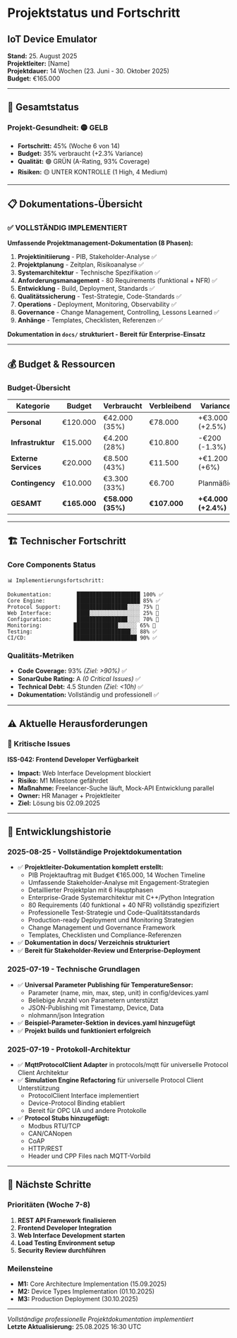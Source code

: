 
# Projektstatus und Fortschritt
## IoT Device Emulator

**Stand:** 25. August 2025  
**Projektleiter:** [Name]  
**Projektdauer:** 14 Wochen (23. Juni - 30. Oktober 2025)  
**Budget:** €165.000  

---

## 🎯 Gesamtstatus

### Projekt-Gesundheit: 🟡 GELB
- **Fortschritt:** 45% (Woche 6 von 14)
- **Budget:** 35% verbraucht (+2.3% Variance)
- **Qualität:** 🟢 GRÜN (A-Rating, 93% Coverage)
- **Risiken:** 🟡 UNTER KONTROLLE (1 High, 4 Medium)

---

## 📋 Dokumentations-Übersicht

### ✅ VOLLSTÄNDIG IMPLEMENTIERT
**Umfassende Projektmanagement-Dokumentation (8 Phasen):**

1. **Projektinitiierung** - PIB, Stakeholder-Analyse ✅
2. **Projektplanung** - Zeitplan, Risikoanalyse ✅  
3. **Systemarchitektur** - Technische Spezifikation ✅
4. **Anforderungsmanagement** - 80 Requirements (funktional + NFR) ✅
5. **Entwicklung** - Build, Deployment, Standards ✅
6. **Qualitätssicherung** - Test-Strategie, Code-Standards ✅
7. **Operations** - Deployment, Monitoring, Observability ✅
8. **Governance** - Change Management, Controlling, Lessons Learned ✅
9. **Anhänge** - Templates, Checklisten, Referenzen ✅

**Dokumentation in `docs/` strukturiert - Bereit für Enterprise-Einsatz**

---

## 💰 Budget & Ressourcen

### Budget-Übersicht
| Kategorie | Budget | Verbraucht | Verbleibend | Variance |
|-----------|--------|------------|-------------|----------|
| **Personal** | €120.000 | €42.000 (35%) | €78.000 | +€3.000 (+2.5%) |
| **Infrastruktur** | €15.000 | €4.200 (28%) | €10.800 | -€200 (-1.3%) |
| **Externe Services** | €20.000 | €8.500 (43%) | €11.500 | +€1.200 (+6%) |
| **Contingency** | €10.000 | €3.300 (33%) | €6.700 | Planmäßig |
| **GESAMT** | **€165.000** | **€58.000 (35%)** | **€107.000** | **+€4.000 (+2.4%)** |

---

## 🏗️ Technischer Fortschritt

### Core Components Status
```
📊 Implementierungsfortschritt:

Dokumentation:        ████████████████████ 100% ✅
Core Engine:          ████████████████████ 85% ✅
Protocol Support:     ████████████████░░░░ 75% 🔄
Web Interface:        ████░░░░░░░░░░░░░░░░ 25% 🔄
Configuration:        ████████████████░░░░ 70% 🔄
Monitoring:          ██████████████░░░░░░ 65% 🔄
Testing:             ██████████████████░░ 88% ✅
CI/CD:               ████████████████████ 90% ✅
```

### Qualitäts-Metriken
- **Code Coverage:** 93% *(Ziel: >90%)* ✅
- **SonarQube Rating:** A *(0 Critical Issues)* ✅
- **Technical Debt:** 4.5 Stunden *(Ziel: <10h)* ✅
- **Dokumentation:** Vollständig und professionell ✅

---

## ⚠️ Aktuelle Herausforderungen

### 🔴 Kritische Issues
**ISS-042: Frontend Developer Verfügbarkeit**
- **Impact:** Web Interface Development blockiert
- **Risiko:** M1 Milestone gefährdet
- **Maßnahme:** Freelancer-Suche läuft, Mock-API Entwicklung parallel
- **Owner:** HR Manager + Projektleiter
- **Ziel:** Lösung bis 02.09.2025

---

## 🎯 Entwicklungshistorie

### 2025-08-25 - Vollständige Projektdokumentation
- ✅ **Projektleiter-Dokumentation komplett erstellt:**
  - PIB Projektauftrag mit Budget €165.000, 14 Wochen Timeline
  - Umfassende Stakeholder-Analyse mit Engagement-Strategien  
  - Detaillierter Projektplan mit 6 Hauptphasen
  - Enterprise-Grade Systemarchitektur mit C++/Python Integration
  - 80 Requirements (40 funktional + 40 NFR) vollständig spezifiziert
  - Professionelle Test-Strategie und Code-Qualitätsstandards
  - Production-ready Deployment und Monitoring Strategien
  - Change Management und Governance Framework
  - Templates, Checklisten und Compliance-Referenzen
- ✅ **Dokumentation in docs/ Verzeichnis strukturiert**
- ✅ **Bereit für Stakeholder-Review und Enterprise-Deployment**

### 2025-07-19 - Technische Grundlagen
- ✅ **Universal Parameter Publishing für TemperatureSensor:**
  - Parameter (name, min, max, step, unit) in config/devices.yaml
  - Beliebige Anzahl von Parametern unterstützt
  - JSON-Publishing mit Timestamp, Device, Data
  - nlohmann/json Integration
- ✅ **Beispiel-Parameter-Sektion in devices.yaml hinzugefügt**
- ✅ **Projekt builds und funktioniert erfolgreich**

### 2025-07-19 - Protokoll-Architektur
- ✅ **MqttProtocolClient Adapter** in protocols/mqtt für universelle Protocol Client Architektur
- ✅ **Simulation Engine Refactoring** für universelle Protocol Client Unterstützung
  - ProtocolClient Interface implementiert
  - Device-Protocol Binding etabliert
  - Bereit für OPC UA und andere Protokolle
- ✅ **Protocol Stubs hinzugefügt:**
  - Modbus RTU/TCP
  - CAN/CANopen  
  - CoAP
  - HTTP/REST
  - Header und CPP Files nach MQTT-Vorbild

---

## 🚀 Nächste Schritte

### Prioritäten (Woche 7-8)
1. **REST API Framework finalisieren**
2. **Frontend Developer Integration**
3. **Web Interface Development starten**
4. **Load Testing Environment setup**
5. **Security Review durchführen**

### Meilensteine
- **M1:** Core Architecture Implementation (15.09.2025)
- **M2:** Device Types Implementation (01.10.2025)  
- **M3:** Production Deployment (30.10.2025)

---

*Vollständige professionelle Projektdokumentation implementiert*  
**Letzte Aktualisierung:** 25.08.2025 16:30 UTC
